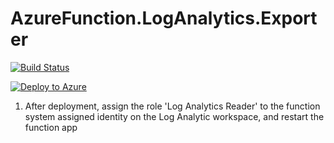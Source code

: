 # AzureFunction.LogAnalytics.Exporter

[![Build Status](https://dev.azure.com/rabickel/Azure.Functions.LAContinuousExport/_apis/build/status/rbickel.AzureFunction.LogAnalytics.Exporter?branchName=dev)](https://dev.azure.com/rabickel/Azure.Functions.LAContinuousExport/_build/latest?definitionId=39&branchName=dev)

[![Deploy to Azure](https://aka.ms/deploytoazurebutton)](https://portal.azure.com/#create/Microsoft.Template/uri/https%3A%2F%2Fraw.githubusercontent.com%2Frbickel%2FAzureFunction.LogAnalytics.Exporter%2Fdev%2Fazuredeploy.json)

1. After deployment, assign the role 'Log Analytics Reader' to the function system assigned identity on the Log Analytic workspace, and restart the function app
